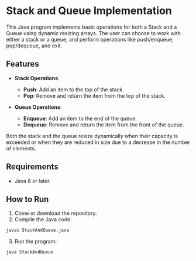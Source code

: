 # Stack and Queue Implementation

This Java program implements basic operations for both a Stack and a Queue using dynamic resizing arrays. The user can choose to work with either a stack or a queue, and perform operations like push/enqueue, pop/dequeue, and exit.

## Features
- **Stack Operations**:
  - **Push**: Add an item to the top of the stack.
  - **Pop**: Remove and return the item from the top of the stack.
  
- **Queue Operations**:
  - **Enqueue**: Add an item to the end of the queue.
  - **Dequeue**: Remove and return the item from the front of the queue.
  
Both the stack and the queue resize dynamically when their capacity is exceeded or when they are reduced in size due to a decrease in the number of elements.

## Requirements
- Java 8 or later.

## How to Run
1. Clone or download the repository.
2. Compile the Java code:
```bash
javac StackAndQueue.java
```
3. Run the program:
```bash
java StackAndQueue
```
